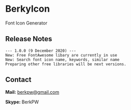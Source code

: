 # BerkyIcon
Font Icon Generator

## Release Notes
```
--- 1.0.0 (9 December 2020) ---
New: Free FontAwesome libary are currently in use
New: Search font icon name, keywords, similar name
Preparing other free libraries will be next versions.
```

## Contact
**Mail:** berkpw@gmail.com

**Skype:** BerkPW
